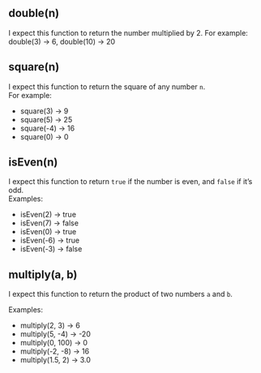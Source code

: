 ## double(n)

I expect this function to return the number multiplied by 2.
For example: double(3) → 6, double(10) → 20

## square(n)

I expect this function to return the square of any number `n`.  
For example:
- square(3) → 9
- square(5) → 25
- square(-4) → 16
- square(0) → 0

## isEven(n)

I expect this function to return `true` if the number is even, and `false` if it’s odd.  
Examples:
- isEven(2) → true
- isEven(7) → false
- isEven(0) → true
- isEven(-6) → true
- isEven(-3) → false

## multiply(a, b)

I expect this function to return the product of two numbers `a` and `b`.

Examples:
- multiply(2, 3) → 6
- multiply(5, -4) → -20
- multiply(0, 100) → 0
- multiply(-2, -8) → 16
- multiply(1.5, 2) → 3.0
